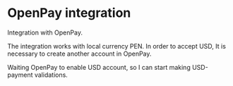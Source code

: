 # OpenPay integration

Integration with OpenPay.

The integration works with local currency PEN. In order to accept USD, It is necessary to create another account in OpenPay.

Waiting OpenPay to enable USD account, so I can start making USD-payment validations.
